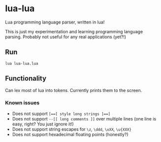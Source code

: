 # lua-lua

Lua programming language parser, written in lua!

This is just my experimentation and learning programming language parsing.
Probably not useful for any real applications (yet?!)

## Run

`lua lua-lua.lua`

## Functionality

Can lex most of lua into tokens. Currently prints them to the screen.

### Known issues

- Does not support `[==[ style long strings ]==]`
- Does not support `--[[ long comments ]]` over multiple lines (one line
  is easy, right? You just ignore it!)
- Does not support string escapes for `\z`, `\ddd`, `\xXX`, `\u{XXX}`
- Does not support hexadecimal floating points (honestly?)
